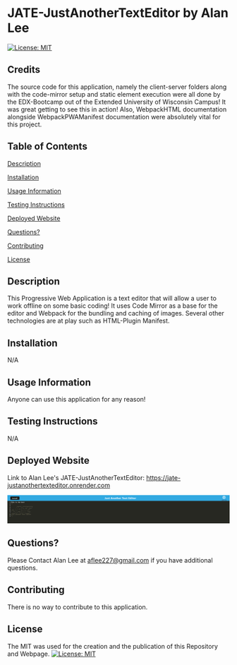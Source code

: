 # JATE-JustAnotherTextEditor by Alan Lee

[![License: MIT](https://img.shields.io/badge/License-MIT-yellow.svg)](https://opensource.org/licenses/MIT)

## Credits
The source code for this application, namely the client-server folders along with the code-mirror setup and static element execution were all done by the EDX-Bootcamp out of the Extended University of Wisconsin Campus! It was great getting to see this in action! Also, WebpackHTML documentation alongside WebpackPWAManifest documentation were absolutely vital for this project.

## Table of Contents

[Description](#description)

[Installation](#installation)

[Usage Information](#usage-information)

[Testing Instructions](#testing-instructions)

[Deployed Website](#deployed-website)

[Questions?](#questions?)

[Contributing](#contributing)

[License](#license)

## Description 
This Progressive Web Application is a text editor that will allow a user to work offline on some basic coding! It uses Code Mirror as a base for the editor and Webpack for the bundling and caching of images. Several other technologies are at play such as HTML-Plugin Manifest.

## Installation
N/A

## Usage Information
Anyone can use this application for any reason!

## Testing Instructions
N/A

## Deployed Website 

Link to Alan Lee's JATE-JustAnotherTextEditor: https://jate-justanothertexteditor.onrender.com

![Screenshot of JATE-JustAnotherTextEditor](./assets/screenshot.PNG)

## Questions?
Please Contact Alan Lee at aflee227@gmail.com if you have additional questions.

## Contributing 
There is no way to contribute to this application.

## License 
The MIT was used for the creation and the publication of this Repository and Webpage.
[![License: MIT](https://img.shields.io/badge/License-MIT-yellow.svg)](https://opensource.org/licenses/MIT)
